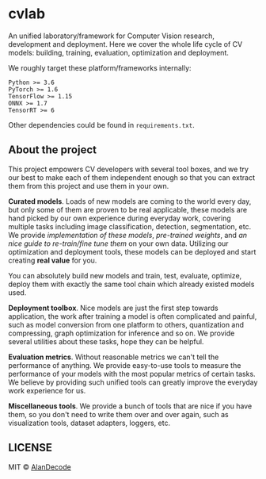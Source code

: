 # cvlab

An unified laboratory/framework for Computer Vision research, development and
deployment. Here we cover the whole life cycle of CV models: building, training,
evaluation, optimization and deployment.

We roughly target these platform/frameworks internally:

```
Python >= 3.6
PyTorch >= 1.6
TensorFlow >= 1.15
ONNX >= 1.7
TensorRT >= 6
```

Other dependencies could be found in `requirements.txt`.

## About the project

This project empowers CV developers with several tool boxes, and we try our best
to make each of them independent enough so that you can extract them from this
project and use them in your own.

**Curated models**. Loads of new models are coming to the world every day,
but only some of them are proven to be real applicable, these models are hand
picked by our own experience during everyday work, covering multiple tasks
including image classification, detection, segmentation, etc. We provide
*implementation of these models*, *pre-trained weights*, and *an nice guide to
re-train/fine tune them* on your own data. Utilizing our optimization and
deployment tools, these models can be deployed and start creating **real value**
for you.

You can absolutely build new models and train, test, evaluate, optimize, deploy
them with exactly the same tool chain which already existed models used.

**Deployment toolbox**. Nice models are just the first step towards application,
the work after training a model is often complicated and painful, such as model
conversion from one platform to others, quantization and compressing, graph
optimization for inference and so on. We provide several utilities about these
tasks, hope they can be helpful.

**Evaluation metrics**. Without reasonable metrics we can't tell the performance
of anything. We provide easy-to-use tools to measure the performance of your
models with the most popular metrics of certain tasks. We believe by providing
such unified tools can greatly improve the everyday work experience for us.

**Miscellaneous tools**. We provide a bunch of tools that are nice if you have
them, so you don't need to write them over and over again, such as visualization
tools, dataset adapters, loggers, etc.

## LICENSE

MIT © [AlanDecode](https://www.imalan.cn)
